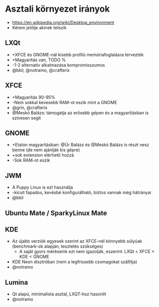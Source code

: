 # Asztali környezet irányok

* https://en.wikipedia.org/wiki/Desktop_environment
* Kérem jelölje akinek tetszik

## LXQt

* +XFCE és GNOME-nál kisebb profilú memóriafoglalásra tervezték
* +Magyarítás van, TODO %
* -1-2 alternatív alkalmazása kompromisszumos
* @bkil, @notramo, @crafterix

## XFCE

* +Magyarítás 90-95%
* -Nem sokkal kevesebb RAM-ot eszik mint a GNOME
* @grin, @crafterix
* @Meskó Balázs: támogatja az erősebb gépen és a magyarításban is szívesen segít

## GNOME

* +Etalon magyarításban: @Úr Balázs és @Meskó Balázs is részt vesz benne (de nem ajánlják kis gépre)
* +sok extension elérhető hozzá
* -Sok RAM-ot eszik

## JWM

* A Puppy Linux is ezt használja
* -kicsit fapados, kevésbé konfigurálható, biztos vannak még hátrányai
* @bkil

## Ubuntu Mate / SparkyLinux Mate

## KDE

* Az újabb verziók egyesek szerint az XFCE-nél könnyebb súlyúak (benchmark-ok alapján, tesztelés szükséges)
  * A saját gyors méréseink ezt nem igazolják, eszerint: LXQt < XFCE < KDE < GNOME
* KDE Neon disztróban (nem a legfrissebb csomagokat szállítja)
* @notramo

## Lumina

* Qt alapú, minimalista asztal, LXQT-hoz hasonlít
* @notramo
